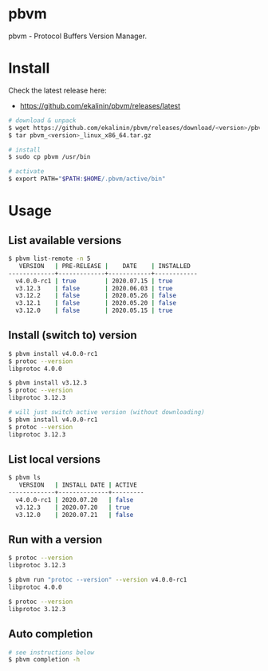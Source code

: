 pbvm
====

pbvm - Protocol Buffers Version Manager.

Install
=======

Check the latest release here:

- https://github.com/ekalinin/pbvm/releases/latest

```sh
# download & unpack
$ wget https://github.com/ekalinin/pbvm/releases/download/<version>/pbvm_<version>_linux_x86_64.tar.gz
$ tar pbvm_<version>_linux_x86_64.tar.gz

# install
$ sudo cp pbvm /usr/bin

# activate
$ export PATH="$PATH:$HOME/.pbvm/active/bin"
```

Usage
=====

List available versions
-----------------------

```sh
$ pbvm list-remote -n 5     
   VERSION   | PRE-RELEASE |    DATE    | INSTALLED  
-------------+-------------+------------+------------
  v4.0.0-rc1 | true        | 2020.07.15 | true       
  v3.12.3    | false       | 2020.06.03 | true       
  v3.12.2    | false       | 2020.05.26 | false      
  v3.12.1    | false       | 2020.05.20 | false      
  v3.12.0    | false       | 2020.05.15 | true 
```

Install (switch to) version
----------------------------

```sh
$ pbvm install v4.0.0-rc1
$ protoc --version
libprotoc 4.0.0

$ pbvm install v3.12.3
$ protoc --version
libprotoc 3.12.3

# will just switch active version (without downloading)
$ pbvm install v4.0.0-rc1
$ protoc --version
libprotoc 3.12.3
```

List local versions
-------------------

```sh
$ pbvm ls                                         
   VERSION   | INSTALL DATE | ACTIVE  
-------------+--------------+---------
  v4.0.0-rc1 | 2020.07.20   | false   
  v3.12.3    | 2020.07.20   | true    
  v3.12.0    | 2020.07.21   | false 
```

Run with a version
------------------

```sh
$ protoc --version
libprotoc 3.12.3

$ pbvm run "protoc --version" --version v4.0.0-rc1        
libprotoc 4.0.0

$ protoc --version
libprotoc 3.12.3
```

Auto completion
---------------

```sh
# see instructions below
$ pbvm completion -h
```
